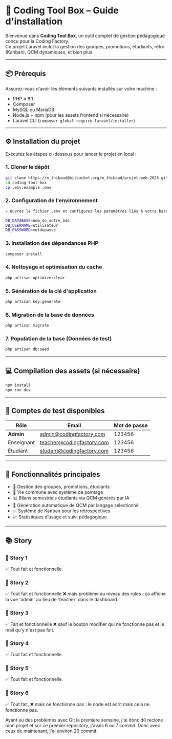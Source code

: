 # 🚀 Coding Tool Box – Guide d'installation

Bienvenue dans **Coding Tool Box**, un outil complet de gestion pédagogique conçu pour la Coding Factory.  
Ce projet Laravel inclut la gestion des groupes, promotions, étudiants, rétro (Kanban), QCM  dynamiques, et bien plus.

---

## 📦 Prérequis

Assurez-vous d’avoir les éléments suivants installés sur votre machine :

- PHP ≥ 8.1
- Composer
- MySQL ou MariaDB
- Node.js + npm (pour les assets frontend si nécessaire)
- Laravel CLI (`composer global require laravel/installer`)

---

## ⚙️ Installation du projet

Exécutez les étapes ci-dessous pour lancer le projet en local :

### 1. Cloner le dépôt

```bash
git clone https://m_thibaud@bitbucket.org/m_thibaud/projet-web-2025.git
cd coding-tool-box
cp .env.example .env
```

### 2. Configuration de l'environnement

```bash
✍️ Ouvrez le fichier .env et configurez les paramètres liés à votre base de données :

DB_DATABASE=nom_de_votre_bdd
DB_USERNAME=utilisateur
DB_PASSWORD=motdepasse
```

### 3. Installation des dépendances PHP

```bash
composer install
```

### 4. Nettoyage et optimisation du cache

```bash
php artisan optimize:clear
```

### 5. Génération de la clé d'application

```bash
php artisan key:generate
```

### 6. Migration de la base de données

```bash
php artisan migrate
```

### 7. Population de la base (Données de test)

```bash
php artisan db:seed
```

---

## 💻 Compilation des assets (si nécessaire)

```bash
npm install
npm run dev
```

---

## 👤 Comptes de test disponibles

| Rôle       | Email                         | Mot de passe |
|------------|-------------------------------|--------------|
| **Admin**  | admin@codingfactory.com       | 123456       |
| Enseignant | teacher@codingfactory.com     | 123456       |
| Étudiant   | student@codingfactory.com     | 123456       |

---

## 🚧 Fonctionnalités principales

- 🔧 Gestion des groupes, promotions, étudiants
- 📅 Vie commune avec système de pointage
- 📊 Bilans semestriels étudiants via QCM générés par IA
- 🧠 Génération automatique de QCM par langage sélectionné
- ✅ Système de Kanban pour les rétrospectives
- 📈 Statistiques d’usage et suivi pédagogique

---

## 📚 Story 

### 📕 Story 1

✅ Tout fait et fonctionnelle.

### 📙 Story 2

✅ Tout fait et fonctionnelle 
❌ mais problème au niveau des roles : ça affiche la vue 'admin' au lieu de 'teacher' dans le dashboard.

### 📗 Story 3

✅ Fait et fonctionnelle 
❌ sauf le bouton modifier qui ne fonctionne pas et le mail qu'y n'est pas fait.

### 📘 Story 4

✅ Tout fait et fonctionnelle.

### 📕 Story 5

✅ Tout fait et fonctionnelle.

### 📙 Story 6

✅ Tout fait, 
❌ mais ne fonctionne pas : le code est écrit mais cela ne fonctionne pas. 

Ayant eu des problèmes avec Git la premiere semaine, j'ai donc dû reclone mon projet et sur ce premier repository, j'avais 6 ou 7 commit.
Donc avec ceux de maintenant, j'ai environ 20 commit.
